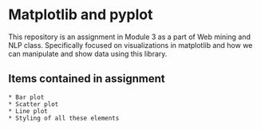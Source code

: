 # Matplotlib and pyplot

This repository is an assignment in Module 3 as a part of Web mining and NLP class. Specifically focused on visualizations in matplotlib and how we can manipulate and show data using this library.

## Items contained in assignment
    * Bar plot
    * Scatter plot
    * Line plot
    * Styling of all these elements
